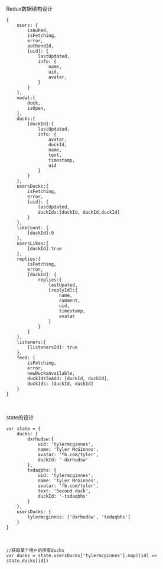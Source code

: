 Redux数据结构设计

	{
		users: {
			isAuhed,
			isFetching,
			error,
			authendId,
			[uid]: {
				lastUpdated,
				info: {
					name,
					uid,
					avatar,
				}
			}
		},
		modal:{
			duck,
			isOpen,
		},
		ducks:{
			[duckId]:{
				lastUpdated,
				info: {
					avatar,
					duckId,
					name,
					text,
					timestamp,
					uid
				}
			}
		},
		usersDucks:{
			isFetching,
			error,
			[uid]: {
				lastUpdated,
				duckIds:[duckId, duckId,duckId]
			}
		},
		likeCount: {
			[duckId]:0
		},
		usersLikes:{
			[duckId]:true
		},
		replies:{
			isFetching,
			error,
			[duckId]: {
				replies:{
					lastUpated,
					[replyId]:{
						name,
						comment,
						uid,
						timestamp,
						avatar
					}
				}
			}
		},
		listeners:{
			[listenersId]: true
		},
		feed: {
			isFetching,
			error,
			newDucksAvailable,
			duckIdsToAdd: [duckId, duckId],
			duckIds: [duckId, duckId]
		}
	}

<br>

state的设计

	var state = {
		ducks: {
			dxrhudsw:{
				uid: 'tylermcginnes',
				name: 'Tyler McGinnes',
				avatar: 'fb.com/tyler',
				duckId: '-dxrhudsw'
			},
			txdaqbhs: {
				uid: 'tylermcginnes',
				name: 'Tyler McGinnes',
				avatar: 'fb.com/tyler',
				text: 'Second duck',
				duckId: '-txdaqbhs'
			}
		},
		usersDucks: {
			tylermcginnes: ['dxrhudsw', 'txdaqbhs']
		}
	}
<br>

	//获取某个用户的所有ducks
	var ducks = state.usersDucks['tylermcginnes'].map((id) => state.ducks[id])